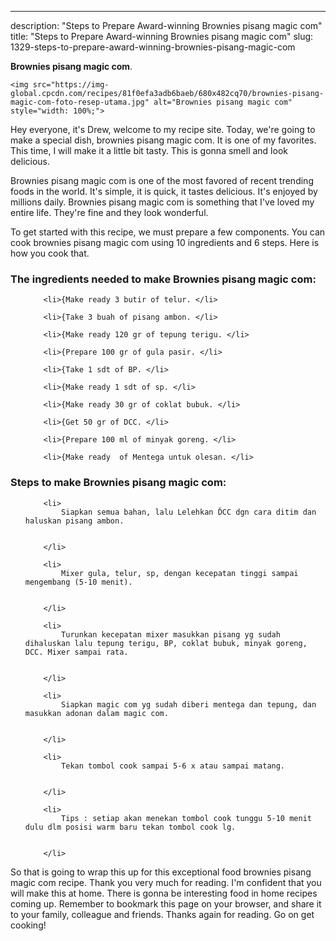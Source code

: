 ---
description: "Steps to Prepare Award-winning Brownies pisang magic com"
title: "Steps to Prepare Award-winning Brownies pisang magic com"
slug: 1329-steps-to-prepare-award-winning-brownies-pisang-magic-com

<p>
	<strong>Brownies pisang magic com</strong>. 
	
</p>
<p>
	
	<img src="https://img-global.cpcdn.com/recipes/81f0efa3adb6baeb/680x482cq70/brownies-pisang-magic-com-foto-resep-utama.jpg" alt="Brownies pisang magic com" style="width: 100%;">
	
	
</p>
<p>
	Hey everyone, it's Drew, welcome to my recipe site. Today, we're going to make a special dish, brownies pisang magic com. It is one of my favorites. This time, I will make it a little bit tasty. This is gonna smell and look delicious.
</p>
	
<p>
	Brownies pisang magic com is one of the most favored of recent trending foods in the world. It's simple, it is quick, it tastes delicious. It's enjoyed by millions daily. Brownies pisang magic com is something that I've loved my entire life. They're fine and they look wonderful.
</p>
<p>
	
</p>

<p>
To get started with this recipe, we must prepare a few components. You can cook brownies pisang magic com using 10 ingredients and 6 steps. Here is how you cook that.
</p>

<h3>The ingredients needed to make Brownies pisang magic com:</h3>

<ol>
	
		<li>{Make ready 3 butir of telur. </li>
	
		<li>{Take 3 buah of pisang ambon. </li>
	
		<li>{Make ready 120 gr of tepung terigu. </li>
	
		<li>{Prepare 100 gr of gula pasir. </li>
	
		<li>{Take 1 sdt of BP. </li>
	
		<li>{Make ready 1 sdt of sp. </li>
	
		<li>{Make ready 30 gr of coklat bubuk. </li>
	
		<li>{Get 50 gr of DCC. </li>
	
		<li>{Prepare 100 ml of minyak goreng. </li>
	
		<li>{Make ready  of Mentega untuk olesan. </li>
	
</ol>
<p>
	
</p>

<h3>Steps to make Brownies pisang magic com:</h3>

<ol>
	
		<li>
			Siapkan semua bahan, lalu Lelehkan ĎCC dgn cara ditim dan haluskan pisang ambon.
			
			
		</li>
	
		<li>
			Mixer gula, telur, sp, dengan kecepatan tinggi sampai mengembang (5-10 menit).
			
			
		</li>
	
		<li>
			Turunkan kecepatan mixer masukkan pisang yg sudah dihaluskan lalu tepung terigu, BP, coklat bubuk, minyak goreng, DCC. Mixer sampai rata.
			
			
		</li>
	
		<li>
			Siapkan magic com yg sudah diberi mentega dan tepung, dan masukkan adonan dalam magic com.
			
			
		</li>
	
		<li>
			Tekan tombol cook sampai 5-6 x atau sampai matang.
			
			
		</li>
	
		<li>
			Tips : setiap akan menekan tombol cook tunggu 5-10 menit dulu dlm posisi warm baru tekan tombol cook lg.
			
			
		</li>
	
</ol>

<p>
	
</p>

<p>
	So that is going to wrap this up for this exceptional food brownies pisang magic com recipe. Thank you very much for reading. I'm confident that you will make this at home. There is gonna be interesting food in home recipes coming up. Remember to bookmark this page on your browser, and share it to your family, colleague and friends. Thanks again for reading. Go on get cooking!
</p>
